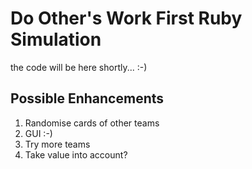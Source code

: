 # Do Other's Work First Ruby Simulation

the code will be here shortly... :-)

## Possible Enhancements

1) Randomise cards of other teams
2) GUI :-)
3) Try more teams
4) Take value into account?

